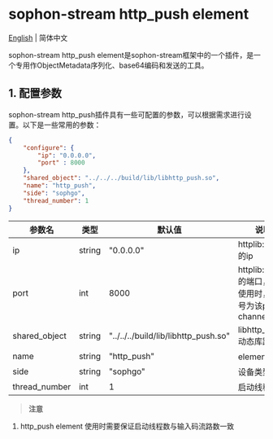 # sophon-stream http_push element

[English](README_EN.md) | 简体中文

sophon-stream http_push element是sophon-stream框架中的一个插件，是一个专用作ObjectMetadata序列化、base64编码和发送的工具。

## 1. 配置参数
sophon-stream http_push插件具有一些可配置的参数，可以根据需求进行设置。以下是一些常用的参数：

```json
{
    "configure": {
        "ip": "0.0.0.0",
        "port" : 8000
    },
    "shared_object": "../../../build/lib/libhttp_push.so",
    "name": "http_push",
    "side": "sophgo",
    "thread_number": 1
}
```

| 参数名        | 类型   | 默认值                               | 说明                            |
| ------------- | ------ | ------------------------------------ | ------------------------------- |
| ip            | string | "0.0.0.0"                            | httplib::Client的ip            |
| port            | int | 8000                            | httplib::Client的端口，实际使用时，端口号为该port + channel_id            |
| shared_object | string | "../../../build/lib/libhttp_push.so" | libhttp_push动态库路径          |
| name          | string | "http_push"                          | element名称                     |
| side          | string | "sophgo"                             | 设备类型                        |
| thread_number | int    | 1                                    | 启动线程数                      |

> **注意**
1. http_push element 使用时需要保证启动线程数与输入码流路数一致